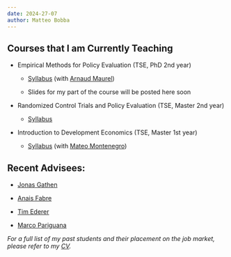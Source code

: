 ```yaml
---
date: 2024-27-07
author: Matteo Bobba
---
```



## Courses that I am Currently Teaching

- Empirical Methods for Policy Evaluation (TSE, PhD 2nd year)

    - [Syllabus](/Syllabus_EMPE_2024.pdf) (with [Arnaud Maurel](https://www.amaurel.net/))
    
    - Slides for my part of the course will be posted here soon


- Randomized Control Trials and Policy Evaluation (TSE, Master 2nd year)

    - [Syllabus](/M2_S2_Randomized_Control_Trial_and_Policy_Evaluation_BOBBA_2020.pdf) 


- Introduction to Development Economics (TSE, Master 1st year)

    - [Syllabus](/Syllabus_Introduction_to_Development.pdf) (with [Mateo Montenegro](https://sites.google.com/view/mateomontenegro))


## Recent Advisees:

- [Jonas Gathen](https://www.jonasgathen.com/) 

- [Anais Fabre](https://www.anaisfabre.com/home) 

- [Tim Ederer](https://sites.google.com/view/tim-ederer) 

- [Marco Pariguana](https://www.marcopariguana.com/) 

*For a full list of my past students and their placement on the job market, please refer to my [CV](/cv.pdf).*


